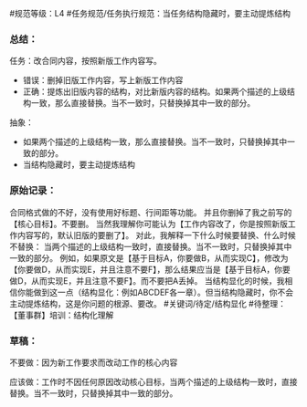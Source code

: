 #规范等级：L4 
#任务规范/任务执行规范：当任务结构隐藏时，要主动提炼结构 
### 总结：
任务：改合同内容，按照新版工作内容写。
- 错误：删掉旧版工作内容，写上新版工作内容
- 正确：提炼出旧版内容的结构，对比新版内容的结构。如果两个描述的上级结构一致，那么直接替换。当不一致时，只替换掉其中一致的部分。

抽象：
- 如果两个描述的上级结构一致，那么直接替换。当不一致时，只替换掉其中一致的部分。
- 当结构隐藏时，要主动提炼结构
### 原始记录：
合同格式做的不好，没有使用好标题、行间距等功能。
并且你删掉了我之前写的【核心目标】。不要删。
当然我理解你可能认为【工作内容改了，你是按照新版工作内容写的，默认旧版的要删了】。
对此，我解释一下什么时候要替换、什么时候不替换：
当两个描述的上级结构一致时，直接替换。当不一致时，只替换掉其中一致的部分。
例如，如果原文是【基于目标A，你要做B，从而实现C】，修改为【你要做D，从而实现E，并且注意不要F】，那么结果应当是【基于目标A，你要做D，从而实现E，并且注意不要F】。而不要把A丢掉。
当结构显化的时候，我相信你能做到这一点（结构显化：例如ABCDEF各一章）。但当结构隐藏时，你不会主动提炼结构，这是你问题的根源、要改。
#关键词/待定/结构显化
#待整理：【董事群】培训：结构化理解

### 草稿：
不要做：因为新工作要求而改动工作的核心内容

应该做：工作时不因任何原因改动核心目标，当两个描述的上级结构一致时，直接替换。当不一致时，只替换掉其中一致的部分。

